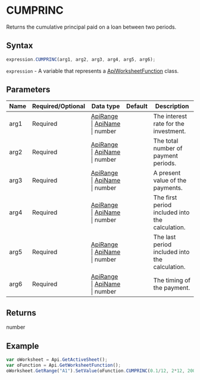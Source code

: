# CUMPRINC

Returns the cumulative principal paid on a loan between two periods.

## Syntax

```javascript
expression.CUMPRINC(arg1, arg2, arg3, arg4, arg5, arg6);
```

`expression` - A variable that represents a [ApiWorksheetFunction](../ApiWorksheetFunction.md) class.

## Parameters

| **Name** | **Required/Optional** | **Data type** | **Default** | **Description** |
| ------------- | ------------- | ------------- | ------------- | ------------- |
| arg1 | Required | [ApiRange](../../ApiRange/ApiRange.md) \| [ApiName](../../ApiName/ApiName.md) \| number |  | The interest rate for the investment. |
| arg2 | Required | [ApiRange](../../ApiRange/ApiRange.md) \| [ApiName](../../ApiName/ApiName.md) \| number |  | The total number of payment periods. |
| arg3 | Required | [ApiRange](../../ApiRange/ApiRange.md) \| [ApiName](../../ApiName/ApiName.md) \| number |  | A present value of the payments. |
| arg4 | Required | [ApiRange](../../ApiRange/ApiRange.md) \| [ApiName](../../ApiName/ApiName.md) \| number |  | The first period included into the calculation. |
| arg5 | Required | [ApiRange](../../ApiRange/ApiRange.md) \| [ApiName](../../ApiName/ApiName.md) \| number |  | The last period included into the calculation. |
| arg6 | Required | [ApiRange](../../ApiRange/ApiRange.md) \| [ApiName](../../ApiName/ApiName.md) \| number |  | The timing of the payment. |

## Returns

number

## Example



```javascript editor-xlsx
var oWorksheet = Api.GetActiveSheet();
var oFunction = Api.GetWorksheetFunction();
oWorksheet.GetRange("A1").SetValue(oFunction.CUMPRINC(0.1/12, 2*12, 2000, 1, 24, 0));
```
